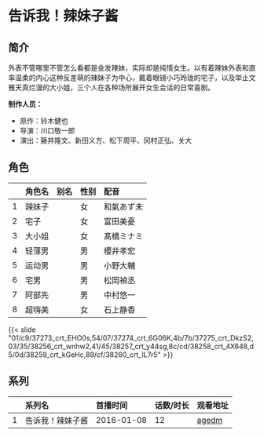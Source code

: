 # 告诉我！辣妹子酱


## 简介

外表不管哪里不管怎么看都是金发辣妹，实际却是纯情女生。以有着辣妹外表和直率温柔的内心这种反差萌的辣妹子为中心，戴着眼镜小巧玲珑的宅子，以及举止文雅天真烂漫的大小姐，三个人在各种场所展开女生会话的日常喜剧。

**制作人员：**
- 原作：铃木健也
- 导演：川口敬一郎
- 演出：藤井隆文、新田义方、松下周平、冈村正弘、关大

## 角色

|     |   角色名   |   别名  | 性别 |  配音  |
|:--- |:------  |:----      |:---  |:--   |
| 1 | 辣妹子 |  | 女 | 和氣あず未 |
| 2 | 宅子 |  | 女 | 富田美憂 |
| 3 | 大小姐 |  | 女 | 髙橋ミナミ |
| 4 | 轻薄男 |  | 男 | 櫻井孝宏 |
| 5 | 运动男 |  | 男 | 小野大輔 |
| 6 | 宅男 |  | 男 | 松岡禎丞 |
| 7 | 阿部先 |  | 男 | 中村悠一 |
| 8 | 超嗨美 |  | 女 | 石上静香 |

{{< slide "01/c9/37273_crt_EHO0s,54/07/37274_crt_6G06K,4b/7b/37275_crt_DkzS2,03/35/38256_crt_wnhw2,41/45/38257_crt_y44sg,8c/cd/38258_crt_4X648,d5/0d/38259_crt_kGeHc,89/cf/38260_crt_lL7r5" >}}

## 系列

|     |   系列名   |   首播时间  | 话数/时长  | 观看地址 |
|:---  |:------    |:----      |:---       |:---  |
| 1 | 告诉我！辣妹子酱 | 2016-01-08 | 12 | [agedm](http://www.agedm.org/play/20160035/1/1)  |



